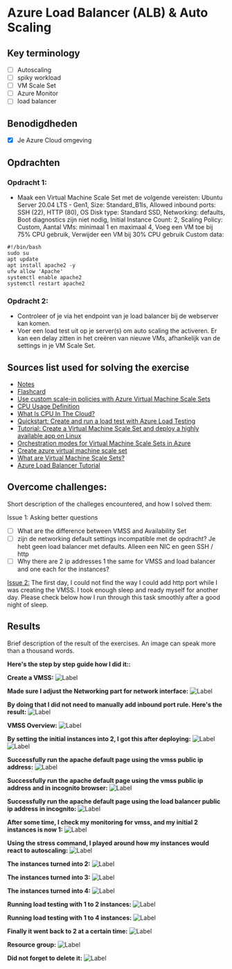 # Azure Load Balancer (ALB) & Auto Scaling

## Key terminology

- [ ] Autoscaling
- [ ] spiky workload
- [ ] VM Scale Set
- [ ] Azure Monitor
- [ ] load balancer

## Benodigdheden

- [x] Je Azure Cloud omgeving

## Opdrachten

### Opdracht 1:

- Maak een Virtual Machine Scale Set met de volgende vereisten: Ubuntu Server 20.04 LTS - Gen1, Size: Standard_B1ls, Allowed inbound ports: SSH (22), HTTP (80), OS Disk type: Standard SSD, Networking: defaults, Boot diagnostics zijn niet nodig, Initial Instance Count: 2, Scaling Policy: Custom, Aantal VMs: minimaal 1 en maximaal 4, Voeg een VM toe bij 75% CPU gebruik, Verwijder een VM bij 30% CPU gebruik Custom data:

```
#!/bin/bash
sudo su
apt update
apt install apache2 -y
ufw allow 'Apache'
systemctl enable apache2
systemctl restart apache2
```

### Opdracht 2:

- Controleer of je via het endpoint van je load balancer bij de webserver kan komen.
- Voer een load test uit op je server(s) om auto scaling the activeren. Er kan een delay zitten in het creëren van nieuwe VMs, afhankelijk van de settings in je VM Scale Set.

## Sources list used for solving the exercise

- [Notes](https://drive.google.com/drive/folders/1CSe6Ot_T9tnaY3qcUCGhXI_3_SjTiFDq)
- [Flashcard](https://quizlet.com/642919545/az-104-improve-application-scalability-and-resiliency-by-using-azure-load-balancer-flash-cards/)
- [Use custom scale-in policies with Azure Virtual Machine Scale Sets](https://learn.microsoft.com/en-us/azure/virtual-machine-scale-sets/virtual-machine-scale-sets-scale-in-policy)
- [CPU Usage Definition](https://www.solarwinds.com/resources/it-glossary/what-is-cpu#:~:text=CPU%20utilization%20indicates%20the%20amount,various%20programs%20on%20a%20computer.)
- [What Is CPU In The Cloud?](https://blogs.vmware.com/cloudhealth/what-is-cpu/)
- [Quickstart: Create and run a load test with Azure Load Testing](https://learn.microsoft.com/en-us/azure/load-testing/quickstart-create-and-run-load-test)
- [Tutorial: Create a Virtual Machine Scale Set and deploy a highly available app on Linux](https://learn.microsoft.com/en-us/azure/virtual-machines/linux/tutorial-create-vmss)
- [Orchestration modes for Virtual Machine Scale Sets in Azure](https://learn.microsoft.com/en-us/azure/virtual-machine-scale-sets/virtual-machine-scale-sets-orchestration-modes)
- [Create azure virtual machine scale set](https://www.youtube.com/watch?v=Y_STYgRQyAE)
- [What are Virtual Machine Scale Sets?](https://learn.microsoft.com/en-us/azure/virtual-machine-scale-sets/overview)
- [Azure Load Balancer Tutorial](https://www.youtube.com/watch?v=T7XU6Lz8lJw)

## Overcome challenges:

Short description of the challeges encountered, and how I solved them:

Issue 1: Asking better questions

- [ ] What are the difference between VMSS and Availability Set
- [ ] zijn de networking default settings incompatible met de opdracht? Je hebt geen load balancer met defaults. Alleen een NIC en geen SSH / http
- [ ] Why there are 2 ip addresses 1 the same for VMSS and load balancer and one each for the instances?

[Issue 2:](https://github.com/techgrounds/techgrounds-anj-dtmr/blob/main/00_includes/week-5-includes/az-11-issue2.png) The first day, I could not find the way I could add http port while I was creating the VMSS. I took enough sleep and ready myself for another day. Please check below how I run through this task smoothly after a good night of sleep.

## Results

Brief description of the result of the exercises. An image can speak more than a thousand words.

**Here's the step by step guide how I did it::**

**Create a VMSS:**
![Label](https://github.com/techgrounds/techgrounds-anj-dtmr/blob/main/00_includes/week-5-includes/az-11-createvmss.png)

**Made sure I adjust the Networking part for network interface:**
![Label](https://github.com/techgrounds/techgrounds-anj-dtmr/blob/main/00_includes/week-5-includes/az-11-create-nic.png)

**By doing that I did not need to manually add inbound port rule. Here's the result:**
![Label](https://github.com/techgrounds/techgrounds-anj-dtmr/blob/main/00_includes/week-5-includes/az-11-create-net.png)

**VMSS Overview:**
![Label](https://github.com/techgrounds/techgrounds-anj-dtmr/blob/main/00_includes/week-5-includes/az-11-vmss-overview.png)

**By setting the initial instances into 2, I got this after deploying:**
![Label](https://github.com/techgrounds/techgrounds-anj-dtmr/blob/main/00_includes/week-5-includes/az-11-initial-instances.png)
![Label](https://github.com/techgrounds/techgrounds-anj-dtmr/blob/main/00_includes/week-5-includes/az-11-create-inst.png)

**Successfully run the apache default page using the vmss public ip address:**
![Label](https://github.com/techgrounds/techgrounds-anj-dtmr/blob/main/00_includes/week-5-includes/az-11-apache.png)

**Successfully run the apache default page using the vmss public ip address and in incognito browser:**
![Label](https://github.com/techgrounds/techgrounds-anj-dtmr/blob/main/00_includes/week-5-includes/az-11-incognito.png)

**Successfully run the apache default page using the load balancer public ip address in incognito:**
![Label](https://github.com/techgrounds/techgrounds-anj-dtmr/blob/main/00_includes/week-5-includes/az-11-lb-pubip.png)

**After some time, I check my monitoring for vmss, and my initial 2 instances is now 1:**
![Label](https://github.com/techgrounds/techgrounds-anj-dtmr/blob/main/00_includes/week-5-includes/az-11-monitor.png)

**Using the stress command, I played around how my instances would react to autoscaling:**
![Label](https://github.com/techgrounds/techgrounds-anj-dtmr/blob/main/00_includes/week-5-includes/az-11-stress.png)

**The instances turned into 2:**
![Label](https://github.com/techgrounds/techgrounds-anj-dtmr/blob/main/00_includes/week-5-includes/az-11-scale2.png)

**The instances turned into 3:**
![Label](https://github.com/techgrounds/techgrounds-anj-dtmr/blob/main/00_includes/week-5-includes/az-11-scale3.png)

**The instances turned into 4:**
![Label](https://github.com/techgrounds/techgrounds-anj-dtmr/blob/main/00_includes/week-5-includes/az-11-scale4.png)

**Running load testing with 1 to 2 instances:**
![Label](https://github.com/techgrounds/techgrounds-anj-dtmr/blob/main/00_includes/week-5-includes/az-11-test.png)

**Running load testing with 1 to 4 instances:**
![Label](https://github.com/techgrounds/techgrounds-anj-dtmr/blob/main/00_includes/week-5-includes/az-11-testrun.png)

**Finally it went back to 2 at a certain time:**
![Label](https://github.com/techgrounds/techgrounds-anj-dtmr/blob/main/00_includes/week-5-includes/az-11-back22.png)

**Resource group:**
![Label](https://github.com/techgrounds/techgrounds-anj-dtmr/blob/main/00_includes/week-5-includes/az-11-rsc-grp.png)

**Did not forget to delete it:**
![Label](https://github.com/techgrounds/techgrounds-anj-dtmr/blob/main/00_includes/week-5-includes/az-11-delete.png)
